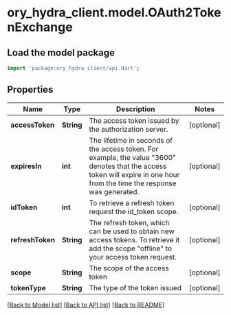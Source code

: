 # ory_hydra_client.model.OAuth2TokenExchange

## Load the model package
```dart
import 'package:ory_hydra_client/api.dart';
```

## Properties
Name | Type | Description | Notes
------------ | ------------- | ------------- | -------------
**accessToken** | **String** | The access token issued by the authorization server. | [optional] 
**expiresIn** | **int** | The lifetime in seconds of the access token. For example, the value \"3600\" denotes that the access token will expire in one hour from the time the response was generated. | [optional] 
**idToken** | **int** | To retrieve a refresh token request the id_token scope. | [optional] 
**refreshToken** | **String** | The refresh token, which can be used to obtain new access tokens. To retrieve it add the scope \"offline\" to your access token request. | [optional] 
**scope** | **String** | The scope of the access token | [optional] 
**tokenType** | **String** | The type of the token issued | [optional] 

[[Back to Model list]](../README.md#documentation-for-models) [[Back to API list]](../README.md#documentation-for-api-endpoints) [[Back to README]](../README.md)


